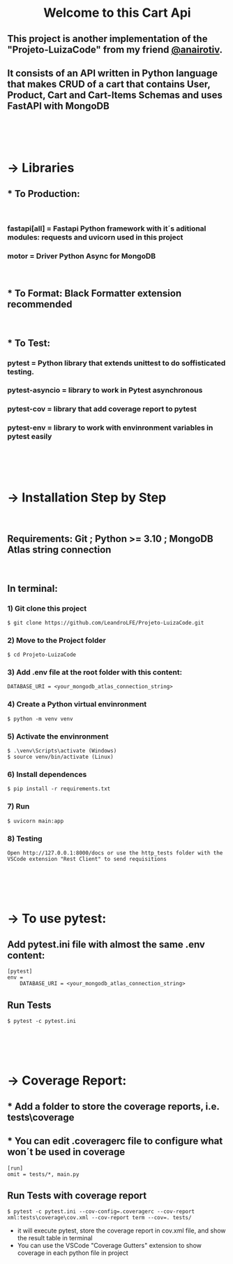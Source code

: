 #
# <center>Welcome to this Cart Api</center>

## This project is another implementation of the "Projeto-LuizaCode" from my friend [@anairotiv](https://github.com/anairotiv/Projeto-LuizaCode).  
## It consists of an API written in Python language that makes CRUD of a cart that contains User, Product, Cart and Cart-Items Schemas and uses FastAPI with MongoDB


# &nbsp;
# -> Libraries

## * To Production:
&nbsp;
### fastapi[all] = Fastapi Python framework with it´s aditional modules: requests and uvicorn used in this project
### motor = Driver Python Async for MongoDB

&nbsp;
## * To Format: Black Formatter extension recommended
&nbsp;


## * To Test:
### pytest = Python library that extends unittest to do soffisticated testing.
### pytest-asyncio = library to work in Pytest asynchronous
### pytest-cov = library that add coverage report to pytest
### pytest-env = library to work with envinronment variables in pytest easily

# &nbsp;
# -> Installation Step by Step
&nbsp;
## Requirements: Git ;  Python >= 3.10 ; MongoDB Atlas string connection
&nbsp;
## In terminal:
### 1) Git clone this project 
```
$ git clone https://github.com/LeandroLFE/Projeto-LuizaCode.git
```
### 2) Move to the Project folder
```
$ cd Projeto-LuizaCode
```
### 3) Add .env file at the root folder with this content:
```
DATABASE_URI = <your_mongodb_atlas_connection_string>
```
### 4) Create a Python virtual envinronment
```
$ python -m venv venv
```
### 5) Activate the envinronment
```
$ .\venv\Scripts\activate (Windows)
$ source venv/bin/activate (Linux)
```
### 6) Install dependences
```
$ pip install -r requirements.txt
```
### 7) Run
```
$ uvicorn main:app
```
### 8) Testing
```
Open http://127.0.0.1:8000/docs or use the http_tests folder with the VSCode extension "Rest Client" to send requisitions
```
# &nbsp;
# -> To use pytest:
## Add pytest.ini file with almost the same .env content:
```
[pytest]
env =
    DATABASE_URI = <your_mongodb_atlas_connection_string>
```
## Run Tests
```
$ pytest -c pytest.ini
```
# &nbsp;
# -> Coverage Report:
## * Add a folder to store the coverage reports, i.e. tests\coverage
## * You can edit .coveragerc file to configure what won´t be used in coverage
```
[run]
omit = tests/*, main.py
```
## Run Tests with coverage report
```
$ pytest -c pytest.ini --cov-config=.coveragerc --cov-report xml:tests\coverage\cov.xml --cov-report term --cov=. tests/
```
* it will execute pytest, store the coverage report in cov.xml file, and show the result table in terminal
* You can use the VSCode "Coverage Gutters" extension to show coverage in each python file in project
